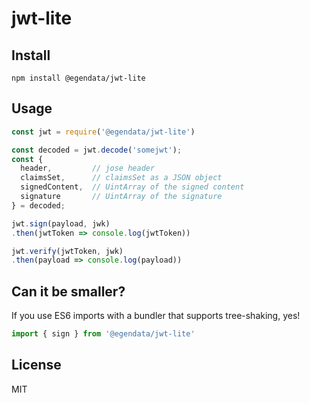 # jwt-lite

## Install

`npm install @egendata/jwt-lite`

## Usage

```javascript
const jwt = require('@egendata/jwt-lite')

const decoded = jwt.decode('somejwt');
const {
  header,         // jose header
  claimsSet,      // claimsSet as a JSON object
  signedContent,  // UintArray of the signed content
  signature       // UintArray of the signature
} = decoded;

jwt.sign(payload, jwk)
.then(jwtToken => console.log(jwtToken))

jwt.verify(jwtToken, jwk)
.then(payload => console.log(payload))
```

## Can it be smaller?

If you use ES6 imports with a bundler that supports tree-shaking, yes!

```javascript
import { sign } from '@egendata/jwt-lite'
```

## License

MIT
